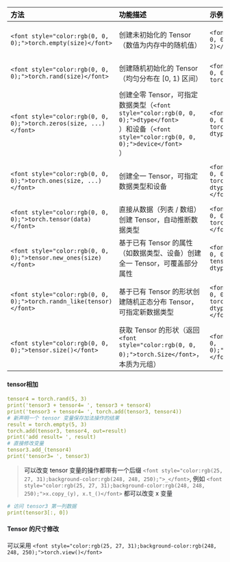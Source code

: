 | **<font style="color:rgb(0, 0, 0) !important;">方法</font>** | **<font style="color:rgb(0, 0, 0) !important;">功能描述</font>** | **<font style="color:rgb(0, 0, 0) !important;">示例代码</font>** | **<font style="color:rgb(0, 0, 0) !important;">输出示例</font>** |
| :--- | :--- | :--- | :--- |
| `<font style="color:rgb(0, 0, 0);">torch.empty(size)</font>` | <font style="color:rgba(0, 0, 0, 0.85) !important;">创建未初始化的 Tensor（数值为内存中的随机值）</font> | `<font style="color:rgb(0, 0, 0);">x = torch.empty(2, 2)</font>` | `<font style="color:rgb(0, 0, 0);">tensor([[1.1234e+00, 5.6789e-01], [3.4567e+03, 9.0123e-04]])</font>` |
| `<font style="color:rgb(0, 0, 0);">torch.rand(size)</font>` | <font style="color:rgba(0, 0, 0, 0.85) !important;">创建随机初始化的 Tensor（均匀分布在 [0, 1) 区间）</font> | `<font style="color:rgb(0, 0, 0);">rand_x = torch.rand(3, 2)</font>` | `<font style="color:rgb(0, 0, 0);">tensor([[0.789, 0.123], [0.456, 0.901], [0.345, 0.678]])</font>` |
| `<font style="color:rgb(0, 0, 0);">torch.zeros(size, ...)</font>` | <font style="color:rgba(0, 0, 0, 0.85) !important;">创建全零 Tensor，可指定数据类型（</font>`<font style="color:rgb(0, 0, 0);">dtype</font>`<br/><font style="color:rgba(0, 0, 0, 0.85) !important;">）和设备（</font>`<font style="color:rgb(0, 0, 0);">device</font>`<br/><font style="color:rgba(0, 0, 0, 0.85) !important;">）</font> | `<font style="color:rgb(0, 0, 0);">zero_x = torch.zeros(3, 3, dtype=torch.int32)</font>` | `<font style="color:rgb(0, 0, 0);">tensor([[0, 0, 0], [0, 0, 0], [0, 0, 0]], dtype=torch.int32)</font>` |
| `<font style="color:rgb(0, 0, 0);">torch.ones(size, ...)</font>` | <font style="color:rgba(0, 0, 0, 0.85) !important;">创建全一 Tensor，可指定数据类型和设备</font> | `<font style="color:rgb(0, 0, 0);">ones_x = torch.ones(2, 4, dtype=torch.float64)</font>` | `<font style="color:rgb(0, 0, 0);">tensor([[1., 1., 1., 1.], [1., 1., 1., 1.]], dtype=torch.float64)</font>` |
| `<font style="color:rgb(0, 0, 0);">torch.tensor(data)</font>` | <font style="color:rgba(0, 0, 0, 0.85) !important;">直接从数据（列表 / 数组）创建 Tensor，自动推断数据类型</font> | `<font style="color:rgb(0, 0, 0);">tensor1 = torch.tensor([2.5, -1.8])</font>` | `<font style="color:rgb(0, 0, 0);">tensor([ 2.5000, -1.8000])</font>` |
| `<font style="color:rgb(0, 0, 0);">tensor.new_ones(size)</font>` | <font style="color:rgba(0, 0, 0, 0.85) !important;">基于已有 Tensor 的属性（如数据类型、设备）创建全一 Tensor，可覆盖部分属性</font> | `<font style="color:rgb(0, 0, 0);">tensor2 = tensor1.new_ones(2, 2, dtype=torch.long)</font>` | `<font style="color:rgb(0, 0, 0);">tensor([[1, 1], [1, 1]], dtype=torch.int64)</font>` |
| `<font style="color:rgb(0, 0, 0);">torch.randn_like(tensor)</font>` | <font style="color:rgba(0, 0, 0, 0.85) !important;">基于已有 Tensor 的形状创建随机正态分布 Tensor，可指定新数据类型</font> | `<font style="color:rgb(0, 0, 0);">tensor3 = torch.randn_like(tensor2, dtype=torch.float32)</font>` | `<font style="color:rgb(0, 0, 0);">tensor([[-0.345, 1.234], [ 0.678, -0.901]], dtype=torch.float32)</font>` |
| `<font style="color:rgb(0, 0, 0);">tensor.size()</font>` | <font style="color:rgba(0, 0, 0, 0.85) !important;">获取 Tensor 的形状（返回 </font>`<font style="color:rgb(0, 0, 0);">torch.Size</font>`<font style="color:rgba(0, 0, 0, 0.85) !important;">，本质为元组）</font> | `<font style="color:rgb(0, 0, 0);">print(tensor3.size())</font>` | `<font style="color:rgb(0, 0, 0);">torch.Size([2, 2])</font>` |




#### tensor相加
```yaml
tensor4 = torch.rand(5, 3)
print('tensor3 + tensor4= ', tensor3 + tensor4)
print('tensor3 + tensor4= ', torch.add(tensor3, tensor4))
# 新声明一个 tensor 变量保存加法操作的结果
result = torch.empty(5, 3)
torch.add(tensor3, tensor4, out=result)
print('add result= ', result)
# 直接修改变量
tensor3.add_(tensor4)
print('tensor3= ', tensor3)
```

> <font style="color:rgb(25, 27, 31);">可以改变 tensor 变量的操作都带有一个后缀 </font>`<font style="color:rgb(25, 27, 31);background-color:rgb(248, 248, 250);">_</font>`<font style="color:rgb(25, 27, 31);">, 例如 </font>`<font style="color:rgb(25, 27, 31);background-color:rgb(248, 248, 250);">x.copy_(y), x.t_()</font>`<font style="color:rgb(25, 27, 31);"> 都可以改变 x 变量</font>
>

```yaml
# 访问 tensor3 第一列数据
print(tensor3[:, 0])
```

#### <font style="color:rgb(25, 27, 31);"> Tensor 的尺寸修改</font>
<font style="color:rgb(25, 27, 31);">可以采用 </font>`<font style="color:rgb(25, 27, 31);background-color:rgb(248, 248, 250);">torch.view()</font>`


